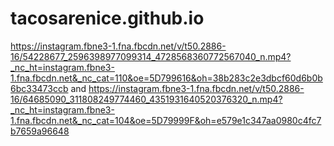 # tacosarenice.github.io
https://instagram.fbne3-1.fna.fbcdn.net/v/t50.2886-16/54228677_2596398977099314_4728568360772567040_n.mp4?_nc_ht=instagram.fbne3-1.fna.fbcdn.net&_nc_cat=110&oe=5D799616&oh=38b283c2e3dbcf60d6b0b6bc33473ccb and https://instagram.fbne3-1.fna.fbcdn.net/v/t50.2886-16/64685090_311808249774460_4351931640520376320_n.mp4?_nc_ht=instagram.fbne3-1.fna.fbcdn.net&_nc_cat=104&oe=5D79999F&oh=e579e1c347aa0980c4fc7b7659a96648
